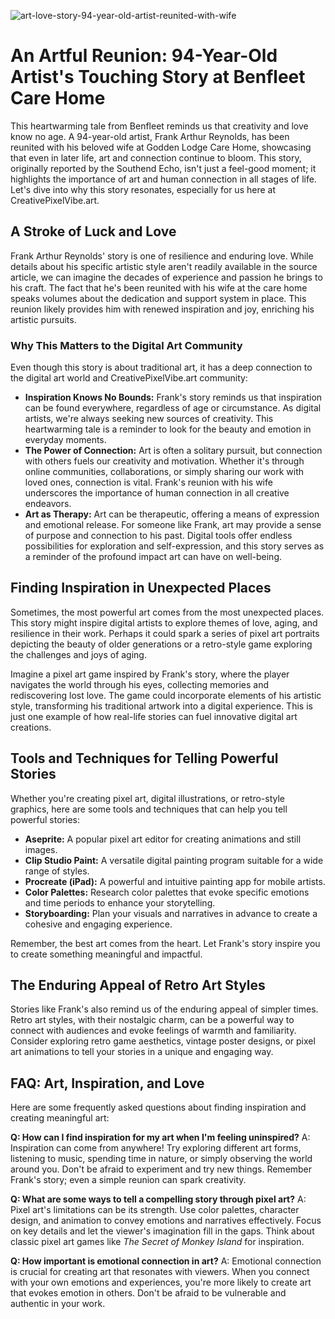 ![art-love-story-94-year-old-artist-reunited-with-wife](https://images.pexels.com/photos/3779014/pexels-photo-3779014.jpeg?auto=compress&cs=tinysrgb&fit=crop&h=627&w=1200)

# An Artful Reunion: 94-Year-Old Artist's Touching Story at Benfleet Care Home

This heartwarming tale from Benfleet reminds us that creativity and love know no age. A 94-year-old artist, Frank Arthur Reynolds, has been reunited with his beloved wife at Godden Lodge Care Home, showcasing that even in later life, art and connection continue to bloom. This story, originally reported by the Southend Echo, isn't just a feel-good moment; it highlights the importance of art and human connection in all stages of life. Let's dive into why this story resonates, especially for us here at CreativePixelVibe.art.

## A Stroke of Luck and Love

Frank Arthur Reynolds' story is one of resilience and enduring love. While details about his specific artistic style aren't readily available in the source article, we can imagine the decades of experience and passion he brings to his craft. The fact that he's been reunited with his wife at the care home speaks volumes about the dedication and support system in place. This reunion likely provides him with renewed inspiration and joy, enriching his artistic pursuits.

### Why This Matters to the Digital Art Community

Even though this story is about traditional art, it has a deep connection to the digital art world and CreativePixelVibe.art community:

*   **Inspiration Knows No Bounds:** Frank's story reminds us that inspiration can be found everywhere, regardless of age or circumstance. As digital artists, we're always seeking new sources of creativity. This heartwarming tale is a reminder to look for the beauty and emotion in everyday moments.
*   **The Power of Connection:** Art is often a solitary pursuit, but connection with others fuels our creativity and motivation. Whether it's through online communities, collaborations, or simply sharing our work with loved ones, connection is vital. Frank's reunion with his wife underscores the importance of human connection in all creative endeavors.
*   **Art as Therapy:** Art can be therapeutic, offering a means of expression and emotional release. For someone like Frank, art may provide a sense of purpose and connection to his past. Digital tools offer endless possibilities for exploration and self-expression, and this story serves as a reminder of the profound impact art can have on well-being.

## Finding Inspiration in Unexpected Places

Sometimes, the most powerful art comes from the most unexpected places. This story might inspire digital artists to explore themes of love, aging, and resilience in their work. Perhaps it could spark a series of pixel art portraits depicting the beauty of older generations or a retro-style game exploring the challenges and joys of aging.

Imagine a pixel art game inspired by Frank's story, where the player navigates the world through his eyes, collecting memories and rediscovering lost love. The game could incorporate elements of his artistic style, transforming his traditional artwork into a digital experience. This is just one example of how real-life stories can fuel innovative digital art creations.

## Tools and Techniques for Telling Powerful Stories

Whether you're creating pixel art, digital illustrations, or retro-style graphics, here are some tools and techniques that can help you tell powerful stories:

*   **Aseprite:** A popular pixel art editor for creating animations and still images.
*   **Clip Studio Paint:** A versatile digital painting program suitable for a wide range of styles.
*   **Procreate (iPad):** A powerful and intuitive painting app for mobile artists.
*   **Color Palettes:** Research color palettes that evoke specific emotions and time periods to enhance your storytelling.
*   **Storyboarding:** Plan your visuals and narratives in advance to create a cohesive and engaging experience.

Remember, the best art comes from the heart. Let Frank's story inspire you to create something meaningful and impactful.

## The Enduring Appeal of Retro Art Styles

Stories like Frank's also remind us of the enduring appeal of simpler times. Retro art styles, with their nostalgic charm, can be a powerful way to connect with audiences and evoke feelings of warmth and familiarity. Consider exploring retro game aesthetics, vintage poster designs, or pixel art animations to tell your stories in a unique and engaging way.

## FAQ: Art, Inspiration, and Love

Here are some frequently asked questions about finding inspiration and creating meaningful art:

**Q: How can I find inspiration for my art when I'm feeling uninspired?**
A: Inspiration can come from anywhere! Try exploring different art forms, listening to music, spending time in nature, or simply observing the world around you. Don't be afraid to experiment and try new things. Remember Frank's story; even a simple reunion can spark creativity.

**Q: What are some ways to tell a compelling story through pixel art?**
A: Pixel art's limitations can be its strength. Use color palettes, character design, and animation to convey emotions and narratives effectively. Focus on key details and let the viewer's imagination fill in the gaps. Think about classic pixel art games like *The Secret of Monkey Island* for inspiration.

**Q: How important is emotional connection in art?**
A: Emotional connection is crucial for creating art that resonates with viewers. When you connect with your own emotions and experiences, you're more likely to create art that evokes emotion in others. Don't be afraid to be vulnerable and authentic in your work.
